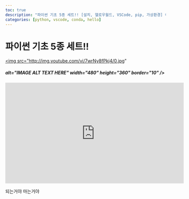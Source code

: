 ```yaml
---
toc: true
description: "파이썬 기초 5종 세트!! [설치, 헬로우월드, VSCode, pip, 가상환경] 이 모든 것을 한 영상에!!"
categories: [python, vscode, conda, hello]
---
```

# 파이썬 기초 5종 세트!!

<a href="http://www.youtube.com/watch?feature=player_embedded&v=7wrNy8fPkj4
" target="_blank"><img src="http://img.youtube.com/vi/7wrNy8fPkj4/0.jpg" 

##### alt="IMAGE ALT TEXT HERE" width="480" height="360" border="10" /></a>

<iframe width="560" height="315" src="https://www.youtube.com/embed/7wrNy8fPkj4" frameborder="0" allow="accelerometer; autoplay; encrypted-media; gyroscope; picture-in-picture" allowfullscreen></iframe>

되는거야 마는거야